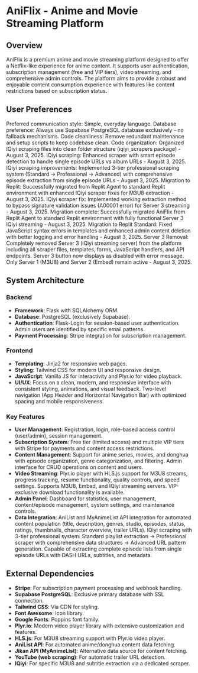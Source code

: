 # AniFlix - Anime and Movie Streaming Platform

## Overview
AniFlix is a premium anime and movie streaming platform designed to offer a Netflix-like experience for anime content. It supports user authentication, subscription management (free and VIP tiers), video streaming, and comprehensive admin controls. The platform aims to provide a robust and enjoyable content consumption experience with features like content restrictions based on subscription status.

## User Preferences
Preferred communication style: Simple, everyday language.
Database preference: Always use Supabase PostgreSQL database exclusively - no fallback mechanisms.
Code cleanliness: Remove redundant maintenance and setup scripts to keep codebase clean.
Code organization: Organized IQiyi scraping files into clean folder structure (iqiyi_scrapers package) - August 3, 2025.
IQiyi scraping: Enhanced scraper with smart episode detection to handle single episode URLs vs album URLs - August 3, 2025.
IQiyi scraping improvements: Implemented 3-tier professional scraping system (Standard → Professional → Advanced) with comprehensive episode extraction from single episode URLs - August 3, 2025.
Migration to Replit: Successfully migrated from Replit Agent to standard Replit environment with enhanced IQiyi scraper fixes for M3U8 extraction - August 3, 2025.
IQiyi scraper fix: Implemented working extraction method to bypass signature validation issues (A00001 error) for Server 3 streaming - August 3, 2025.
Migration complete: Successfully migrated AniFlix from Replit Agent to standard Replit environment with fully functional Server 3 IQiyi streaming - August 3, 2025.
Migration to Replit Standard: Fixed JavaScript syntax errors in templates and enhanced admin content deletion with better logging and error handling - August 3, 2025.
Server 3 Removal: Completely removed Server 3 (iQiyi streaming server) from the platform including all scraper files, templates, forms, JavaScript handlers, and API endpoints. Server 3 button now displays as disabled with error message. Only Server 1 (M3U8) and Server 2 (Embed) remain active - August 3, 2025.

## System Architecture

### Backend
- **Framework**: Flask with SQLAlchemy ORM.
- **Database**: PostgreSQL (exclusively Supabase).
- **Authentication**: Flask-Login for session-based user authentication. Admin users are identified by specific email patterns.
- **Payment Processing**: Stripe integration for subscription management.

### Frontend
- **Templating**: Jinja2 for responsive web pages.
- **Styling**: Tailwind CSS for modern UI and responsive design.
- **JavaScript**: Vanilla JS for interactivity and Plyr.io for video playback.
- **UI/UX**: Focus on a clean, modern, and responsive interface with consistent styling, animations, and visual feedback. Two-level navigation (App Header and Horizontal Navigation Bar) with optimized spacing and mobile responsiveness.

### Key Features
- **User Management**: Registration, login, role-based access control (user/admin), session management.
- **Subscription System**: Free tier (limited access) and multiple VIP tiers with Stripe for payments and content access restrictions.
- **Content Management**: Support for anime series, movies, and donghua with episode organization, genre categorization, and filtering. Admin interface for CRUD operations on content and users.
- **Video Streaming**: Plyr.io player with HLS.js support for M3U8 streams, progress tracking, resume functionality, quality controls, and speed settings. Supports M3U8, Embed, and IQiyi streaming servers. VIP-exclusive download functionality is available.
- **Admin Panel**: Dashboard for statistics, user management, content/episode management, system settings, and maintenance controls.
- **Data Integration**: AniList and MyAnimeList API integration for automated content population (title, description, genres, studio, episodes, status, ratings, thumbnails, character overview, trailer URLs). IQiyi scraping with 3-tier professional system: Standard playlist extraction → Professional scraper with comprehensive data structures → Advanced URL pattern generation. Capable of extracting complete episode lists from single episode URLs with DASH URLs, subtitles, and metadata.

## External Dependencies

- **Stripe**: For subscription payment processing and webhook handling.
- **Supabase PostgreSQL**: Exclusive primary database with SSL connection.
- **Tailwind CSS**: Via CDN for styling.
- **Font Awesome**: Icon library.
- **Google Fonts**: Poppins font family.
- **Plyr.io**: Modern video player library with extensive customization and features.
- **HLS.js**: For M3U8 streaming support with Plyr.io video player.
- **AniList API**: For automated anime/donghua content data fetching.
- **Jikan API (MyAnimeList)**: Alternative data source for content fetching.
- **YouTube (web scraping)**: For automatic trailer URL detection.
- **IQiyi**: For specific M3U8 and subtitle extraction via a dedicated scraper.
